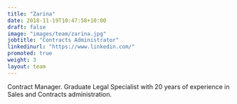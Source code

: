 ```yaml
---
title: "Zarina"
date: 2018-11-19T10:47:58+10:00
draft: false
image: "images/team/zarina.jpg"
jobtitle: "Contracts Administrator"
linkedinurl: "https://www.linkedin.com/"
promoted: true
weight: 3
layout: team
---
```

Contract Manager. Graduate Legal Specialist with 20 years of experience in Sales and Contracts administration.